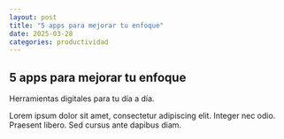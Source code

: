 ```yaml
---
layout: post
title: "5 apps para mejorar tu enfoque"
date: 2025-03-28
categories: productividad
---
```


## 5 apps para mejorar tu enfoque

Herramientas digitales para tu día a día.

Lorem ipsum dolor sit amet, consectetur adipiscing elit. Integer nec odio. Praesent libero. Sed cursus ante dapibus diam.
